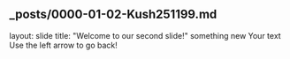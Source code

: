 _posts/0000-01-02-Kush251199.md
---
layout: slide
title: "Welcome to our second slide!"
something new
Your text
Use the left arrow to go back!
